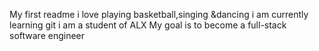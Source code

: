 My first readme
i love playing basketball,singing &dancing
i am currently learning git
i am a student of ALX
My goal is to become a full-stack software engineer
